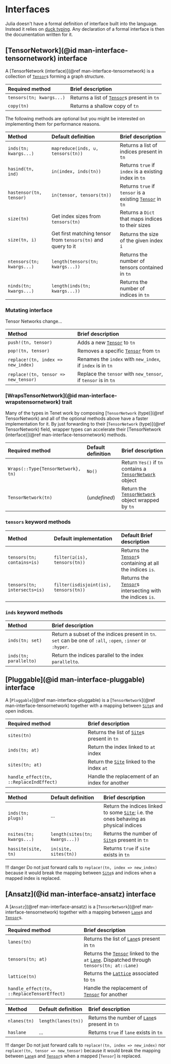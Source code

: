 # Interfaces

Julia doesn't have a formal definition of interface built into the language. Instead it relies on [duck typing](https://wikipedia.org/wiki/Duck_typing).
Any declaration of a formal interface is then the documentation written for it.

## [TensorNetwork](@id man-interface-tensornetwork) interface

A [TensorNetwork (interface)](@ref man-interface-tensornetwork) is a collection of [`Tensor`](@ref)s forming a graph structure.

| Required method          | Brief description                                   |
| :----------------------- | :-------------------------------------------------- |
| `tensors(tn; kwargs...)` | Returns a list of [`Tensor`](@ref)s present in `tn` |
| `copy(tn)`               | Returns a shallow copy of `tn`                      |

The following methods are optional but you might be interested on implementing them for performance reasons.

| Method                    | Default definition                                           | Brief description                                                 |
| :------------------------ | :----------------------------------------------------------- | :---------------------------------------------------------------- |
| `inds(tn; kwargs...)`     | `mapreduce(inds, ∪, tensors(tn))`                            | Returns a list of indices present in `tn`                         |
| `hasind(tn, ind)`         | `in(index, inds(tn))`                                        | Returns `true` if `index` is a existing index in `tn`             |
| `hastensor(tn, tensor)`   | `in(tensor, tensors(tn))`                                    | Returns `true` if `tensor` is a existing [`Tensor`](@ref) in `tn` |
| `size(tn)`                | Get index sizes from `tensors(tn)`                           | Returns a `Dict` that maps indices to their sizes                 |
| `size(tn, i)`             | Get first matching tensor from `tensors(tn)` and query to it | Returns the size of the given index `i`                           |
| `ntensors(tn; kwargs...)` | `length(tensors(tn; kwargs...))`                             | Returns the number of tensors contained in `tn`                   |
| `ninds(tn; kwargs...)`    | `length(inds(tn; kwargs...))`                                | Returns the number of indices in `tn`                             |

### Mutating interface

Tensor Networks change...

| Method                               | Brief description                                              |
| :----------------------------------- | :------------------------------------------------------------- |
| `push!(tn, tensor)`                  | Adds a new [`Tensor`](@ref) to `tn`                            |
| `pop!(tn, tensor)`                   | Removes a specific [`Tensor`](@ref) from `tn`                  |
| `replace!(tn, index => new_index)`   | Renames the `index` with `new_index`, if `index` is in `tn`    |
| `replace!(tn, tensor => new_tensor)` | Replace the `tensor` with `new_tensor`, if `tensor` is in `tn` |

### [WrapsTensorNetwork](@id man-interface-wrapstensornetwork) trait

Many of the types in Tenet work by composing [`TensorNetwork` (type)](@ref TensorNetwork) and all of the optional methods above have a faster implementation for it.
By just forwarding to their [`TensorNetwork` (type)](@ref TensorNetwork) field, wrapper types can accelerate their [TensorNetwork (interface)](@ref man-interface-tensornetwork) methods.

| Required method                    | Default definition | Brief description                                                |
| :--------------------------------- | :----------------- | :--------------------------------------------------------------- |
| `Wraps(::Type{TensorNetwork}, tn)` | `No()`             | Return `Yes()` if `tn` contains a [`TensorNetwork`](@ref) object |
| `TensorNetwork(tn)`                | (_undefined_)      | Return the [`TensorNetwork`](@ref) object wrapped by `tn`        |

### `tensors` keyword methods

| Method                       | Default implementation                | Default Brief description                                         |
| :--------------------------- | :------------------------------------ | :---------------------------------------------------------------- |
| `tensors(tn; contains=is)`   | `filter(⊇(is), tensors(tn))`          | Returns the [`Tensor`](@ref)s containing at all the indices `is`. |
| `tensors(tn; intersects=is)` | `filter(isdisjoint(is), tensors(tn))` | Returns the [`Tensor`](@ref)s intersecting with the indices `is`. |

### `inds` keyword methods

| Method                 | Brief description                                                                                          |
| :--------------------- | :--------------------------------------------------------------------------------------------------------- |
| `inds(tn; set)`        | Return a subset of the indices present in `tn`. `set` can be one of `:all`, `:open`, `:inner` or `:hyper`. |
| `inds(tn; parallelto)` | Return the indices parallel to the index `parallelto`.                                                     |

## [Pluggable](@id man-interface-pluggable) interface

A [`Pluggable`](@ref man-interface-pluggable) is a [`TensorNetwork`](@ref man-interface-tensornetwork) together with a mapping between [`Site`](@ref)s and open indices.

| Required method                         | Brief description                                   |
| :-------------------------------------- | :-------------------------------------------------- |
| `sites(tn)`                             | Returns the list of [`Site`](@ref)s present in `tn` |
| `inds(tn; at)`                          | Return the index linked to `at` index               |
| `sites(tn; at)`                         | Return the [`Site`](@ref) linked to the index `at`  |
| `handle_effect(tn, ::ReplaceIndEffect)` | Handle the replacement of an index for another      |

| Method                  | Default definition             | Brief description                                                                            |
| :---------------------- | :----------------------------- | :------------------------------------------------------------------------------------------- |
| `inds(tn; plugs)`       | ...                            | Return the indices linked to some [`Site`](@ref); i.e. the ones behaving as physical indices |
| `nsites(tn; kwargs...)` | `length(sites(tn; kwargs...))` | Returns the number of [`Site`](@ref)s present in `tn`                                        |
| `hassite(site, tn)`     | `in(site, sites(tn))`          | Returns `true` if `site` exists in `tn`                                                      |

!!! danger
    Do not just forward calls to `replace!(tn, index => new_index)` because it would break the mapping between [`Site`](@ref)s and indices when a mapped index is replaced.

## [Ansatz](@id man-interface-ansatz) interface

A [`Ansatz`](@ref man-interface-ansatz) is a [`TensorNetwork`](@ref man-interface-tensornetwork) together with a mapping between [`Lane`](@ref)s and [`Tensor`](@ref)s.

| Required method                            | Brief description                                                                                          |
| :----------------------------------------- | :--------------------------------------------------------------------------------------------------------- |
| `lanes(tn)`                                | Returns the list of [`Lane`](@ref)s present in `tn`                                                        |
| `tensors(tn; at)`                          | Returns the [`Tensor`](@ref) linked to the `at` [`Lane`](@ref). Dispatched through `tensors(tn; at::Lane)` |
| `lattice(tn)`                              | Returns the [`Lattice`](@ref) associated to `tn`                                                           |
| `handle_effect(tn, ::ReplaceTensorEffect)` | Handle the replacement of [`Tensor`](@ref) for another                                                     |


| Method       | Default definition  | Brief description                                     |
| :----------- | :------------------ | :---------------------------------------------------- |
| `nlanes(tn)` | `length(lanes(tn))` | Returns the number of [`Lane`](@ref)s present in `tn` |
| `haslane`    | ...                 | Returns `true` if `lane` exists in `tn`               |

!!! danger
    Do not just forward calls to `replace!(tn, index => new_index)` nor `replace!(tn, tensor => new_tensor)` because it would break the mapping between [`Lane`](@ref)s and [`Tensor`](@ref)s when a mapped [`Tensor`] is replaced.
